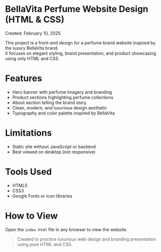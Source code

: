 # BellaVita Perfume Website Design (HTML & CSS)

Created: February 10, 2025  

This project is a front-end design for a perfume brand website inspired by the luxury BellaVita brand.  
It focuses on elegant styling, brand presentation, and product showcasing using only HTML and CSS.

# Features
- Hero banner with perfume imagery and branding
- Product sections highlighting perfume collections
- About section telling the brand story
- Clean, modern, and luxurious design aesthetic
- Typography and color palette inspired by BellaVita

# Limitations
- Static site without JavaScript or backend
- Best viewed on desktop (not responsive)

# Tools Used
- HTML5
- CSS3
- Google Fonts or icon libraries

# How to View
Open the `index.html` file in any browser to view the website.

>  Created to practice luxurious web design and branding presentation using pure HTML and CSS.
